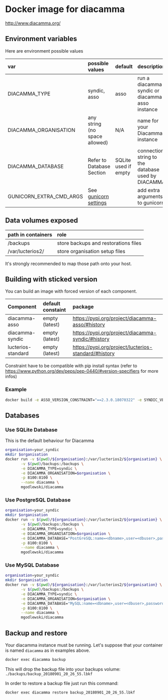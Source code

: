 # Docker image for diacamma

http://www.diacamma.org/

## Environment variables
Here are environment possible values

| var                     | possible values               | default                 | description                                        |
|:------------------------|:------------------------------|:------------------------|:---------------------------------------------------|
| DIACAMMA_TYPE           | syndic, asso                  | asso                    | run a diacamma-syndic or diacamma-asso instance    |
| DIACAMMA_ORGANISATION   | any string (no space allowed) | N/A                     | name for your Diacamma instance                    |
| DIACAMMA_DATABASE       | Refer to Database Section     | SQLite used if empty    | connection string to the database used by DIACAMMA |
| GUNICORN_EXTRA_CMD_ARGS | See [gunicorn settings](https://docs.gunicorn.org/en/stable/settings.html) | | add extra arguments to gunicorn                    |

## Data volumes exposed
| path in containers                | role                                 |
|:----------------------------------|:-------------------------------------|
| /backups                          | store backups and restorations files |
| /var/lucterios2/<organisation>    | store organisation setup files       |

It's strongly recommended to map those path onto your host.

## Building with sticked version

You can build an image with forced version of each component.

| Component          | default constaint | package                                              |
|:-------------------|:------------------|:-----------------------------------------------------|
| diacamma-asso      | empty (latest)    | https://pypi.org/project/diacamma-asso/#history      |
| diacamma-syndic    | empty (latest)    | https://pypi.org/project/diacamma-syndic/#history    |
| lucterios-standard | empty (latest)    | https://pypi.org/project/lucterios-standard/#history |

Constraint have to be compatible with pip install syntax (refer to https://www.python.org/dev/peps/pep-0440/#version-specifiers for more infos)

### Example
```bash
docker build -e ASSO_VERSION_CONSTRAINT="==2.3.0.18070322" -e SYNDIC_VERSION_CONSTRAINT="==2.3.0.18073020" LUCTERIOS_VERSION_CONSTRAINT="==2.3.0.18070322" .
```

## Databases

### Use SQLite Database
This is the default behaviour for Diacamma
```bash
organisation=your_syndic
mkdir $organisation
docker run -v $(pwd)/${organisation}:/var/lucterios2/${organisation} \
       -v $(pwd)/backups:/backups \
       -e DIACAMMA_TYPE=syndic \
       -e DIACAMMA_ORGANISATION=$organisation \
       -p 8100:8100 \
       --name diacamma \
       mgodlewski/diacamma
```

### Use PostgreSQL Database
```bash
organisation=your_syndic
mkdir $organisation
docker run -v $(pwd)/${organisation}:/var/lucterios2/${organisation} \
       -v $(pwd)/backups:/backups \
       -e DIACAMMA_TYPE=syndic \
       -e DIACAMMA_ORGANISATION=$organisation \
       -e DIACAMMA_DATABASE="PostGreSQL:name=<dbname>,user=<dbuser>,password=<dbpass>,host=<dbhost>" \
       -p 8100:8100 \
       --name diacamma \
       mgodlewski/diacamma
```

### Use MySQL Database
```bash
organisation=your_syndic
mkdir $organisation
docker run -v $(pwd)/${organisation}:/var/lucterios2/${organisation} \
       -v $(pwd)/backups:/backups \
       -e DIACAMMA_TYPE=syndic \
       -e DIACAMMA_ORGANISATION=$organisation \
       -e DIACAMMA_DATABASE="MySQL:name=<dbname>,user=<dbuser>,password=<dbpass>,host=<dbhost>" \
       -p 8100:8100 \
       --name diacamma \
       mgodlewski/diacamma
```

## Backup and restore

Your diacamma instance must be running. Let's suppose that your container is named `diacamma` as in examples above.

```bash
docker exec diacamma backup
```
This will drop the backup file into your backups volume: `./backups/backup_20180901_20_26_55.lbkf`

In order to restore a backup file just run this command:

```bash
docker exec diacamma restore backup_20180901_20_26_55.lbkf
```
